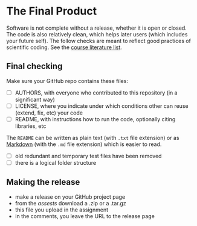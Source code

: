 # The Final Product

Software is not complete without a release, whether it is open or closed. The code is also relatively clean,
which helps later users (which includes your future self). The follow checks are meant to reflect good practices
of scientific coding. See the [course literature list](https://github.com/egonw/pils/blob/master/index.md#literature).

## Final checking

Make sure your GitHub repo contains these files:

 - [ ] AUTHORS, with everyone who contributed to this repository (in a significant way)
 - [ ] LICENSE, where you indicate under which conditions other can reuse (extend, fix, etc) your code
 - [ ] README, with instructions how to run the code, optionally citing libraries, etc

The `README` can be written as plain text (with `.txt` file extension) or as [Markdown](https://www.markdownguide.org/getting-started)
(with the `.md` file extension) which is easier to read. 

 - [ ] old redundant and temporary test files have been removed
 - [ ] there is a logical folder structure

## Making the release

 * make a release on your GitHub project page
 * from the _assests_ download a .zip or a .tar.gz 
 * this file you upload in the assignment
 * in the comments, you leave the URL to the release page

